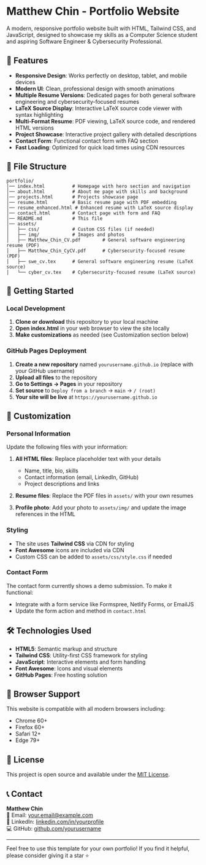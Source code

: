 # Matthew Chin - Portfolio Website

A modern, responsive portfolio website built with HTML, Tailwind CSS, and JavaScript, designed to showcase my skills as a Computer Science student and aspiring Software Engineer & Cybersecurity Professional.

## 🌟 Features

- **Responsive Design**: Works perfectly on desktop, tablet, and mobile devices
- **Modern UI**: Clean, professional design with smooth animations
- **Multiple Resume Versions**: Dedicated pages for both general software engineering and cybersecurity-focused resumes
- **LaTeX Source Display**: Interactive LaTeX source code viewer with syntax highlighting
- **Multi-Format Resume**: PDF viewing, LaTeX source code, and rendered HTML versions
- **Project Showcase**: Interactive project gallery with detailed descriptions
- **Contact Form**: Functional contact form with FAQ section
- **Fast Loading**: Optimized for quick load times using CDN resources

## 📁 File Structure

```
portfolio/
│── index.html          # Homepage with hero section and navigation
│── about.html          # About me page with skills and background
│── projects.html       # Projects showcase page
│── resume.html         # Basic resume page with PDF embedding
│── resume_enhanced.html # Enhanced resume with LaTeX source display
│── contact.html        # Contact page with form and FAQ
│── README.md           # This file
│── assets/
│   ├── css/            # Custom CSS files (if needed)
│   ├── img/            # Images and photos
│   ├── Matthew_Chin_CV.pdf        # General software engineering resume (PDF)
│   ├── Matthew_Chin_CyCV.pdf      # Cybersecurity-focused resume (PDF)
│   ├── swe_cv.tex      # General software engineering resume (LaTeX source)
│   └── cyber_cv.tex    # Cybersecurity-focused resume (LaTeX source)
```

## 🚀 Getting Started

### Local Development

1. **Clone or download** this repository to your local machine
2. **Open index.html** in your web browser to view the site locally
3. **Make customizations** as needed (see Customization section below)

### GitHub Pages Deployment

1. **Create a new repository** named `yourusername.github.io` (replace with your GitHub username)
2. **Upload all files** to the repository
3. **Go to Settings → Pages** in your repository
4. **Set source** to `Deploy from a branch` → `main` → `/ (root)`
5. **Your site will be live** at `https://yourusername.github.io`

## 🎨 Customization

### Personal Information

Update the following files with your information:

1. **All HTML files**: Replace placeholder text with your details
   - Name, title, bio, skills
   - Contact information (email, LinkedIn, GitHub)
   - Project descriptions and links

2. **Resume files**: Replace the PDF files in `assets/` with your own resumes

3. **Profile photo**: Add your photo to `assets/img/` and update the image references in the HTML

### Styling

- The site uses **Tailwind CSS** via CDN for styling
- **Font Awesome** icons are included via CDN
- Custom CSS can be added to `assets/css/style.css` if needed

### Contact Form

The contact form currently shows a demo submission. To make it functional:
- Integrate with a form service like Formspree, Netlify Forms, or EmailJS
- Update the form action and method in `contact.html`

## 🛠️ Technologies Used

- **HTML5**: Semantic markup and structure
- **Tailwind CSS**: Utility-first CSS framework for styling
- **JavaScript**: Interactive elements and form handling
- **Font Awesome**: Icons and visual elements
- **GitHub Pages**: Free hosting solution

## 📱 Browser Support

This website is compatible with all modern browsers including:
- Chrome 60+
- Firefox 60+
- Safari 12+
- Edge 79+

## 📄 License

This project is open source and available under the [MIT License](LICENSE).

## 📞 Contact

**Matthew Chin**  
📧 Email: your.email@example.com  
💼 LinkedIn: [linkedin.com/in/yourprofile](https://linkedin.com/in/yourprofile)  
💻 GitHub: [github.com/yourusername](https://github.com/yourusername)

---

Feel free to use this template for your own portfolio! If you find it helpful, please consider giving it a star ⭐
